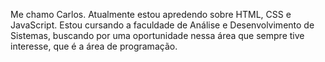 Me chamo Carlos.
Atualmente estou apredendo sobre HTML, CSS e JavaScript.
Estou cursando a faculdade de Análise e Desenvolvimento de Sistemas, buscando por uma oportunidade nessa área que sempre tive interesse, que é a área de programação.
